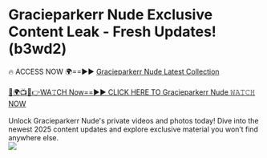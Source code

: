 # Gracieparkerr Nude Exclusive Content Leak - Fresh Updates! (b3wd2)

🔥 ACCESS NOW 🌍==►► <a href="https://tinyurl.com/yc657z5k" rel="nofollow">Gracieparkerr Nude Latest Collection</a>
<br><br>
[🔴🌍📺📱👉WA𝚃CH Now==►► CLICK HERE TO Gracieparkerr Nude 𝚆𝙰𝚃𝙲𝙷 NOW](https://tinyurl.com/yc657z5k)
<br><br>
Unlock Gracieparkerr Nude's private videos and photos today! Dive into the newest 2025 content updates and explore exclusive material you won’t find anywhere else.
<br>
<a href="https://tinyurl.com/yc657z5k" rel="nofollow" data-target="animated-image.originalLink"><img src="https://camo.githubusercontent.com/8a4f000d20f83aca3bf7ec5f350d767afa0574a8a352519fd8cfa583a6f93a33/68747470733a2f2f692e696d6775722e636f6d2f644a486b345a712e676966" data-canonical-src="https://i.imgur.com/dJHk4Zq.gif" style="max-width: 100%; display: inline-block;" data-target="animated-image.originalImage"></a>
<br>
